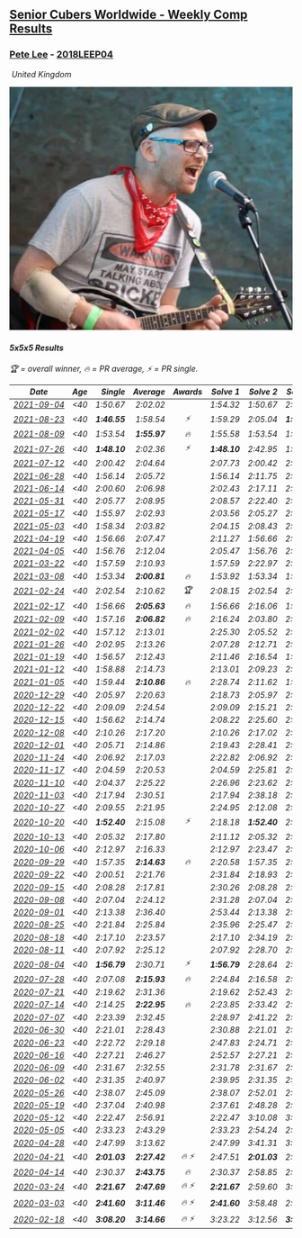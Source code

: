 <style>table {white-space: nowrap;}</style>
<link rel="stylesheet" type="text/css" href="/scw-comp/css/flags.css" />

## [Senior Cubers Worldwide - Weekly Comp Results](/scw-comp/results/)
### [Pete Lee](README.md) - [2018LEEP04](https://www.worldcubeassociation.org/persons/2018LEEP04?event=555)

<i class="flag flag-GB" />&nbsp;United Kingdom

![Pete Lee](1574700550.jpg)

#### 5x5x5 Results

<span style="white-space: nowrap;">🏆 = overall winner</span>, <span style="white-space: nowrap;">🔥 = PR average</span>, <span style="white-space: nowrap;">⚡ = PR single</span>.

| Date | Age | Single | Average | Awards | Solve 1 | Solve 2 | Solve 3 | Solve 4 | Solve 5 | Video |
| :--: | :--: | --: | --: | :--: | --: | --: | --: | --: | --: | :-- |
| [2021-09-04](../../results/2021-09-04/555.md) | <40 | 1:50.67 | 2:02.02 |  | 1:54.32 | 1:50.67 | 2:03.61 | 2:08.14 | 2:12.82 | [Desktop](https://www.facebook.com/events/899313470960376/permalink/903706793854377) / [Mobile](https://m.facebook.com/events/899313470960376?view=permalink&id=903706793854377) |
| [2021-08-23](../../results/2021-08-23/555.md) | <40 | **1:46.55** | 1:58.54 | ⚡ | 1:59.29 | 2:05.04 | **1:46.55** | 1:58.75 | 1:57.58 | [Desktop](https://www.facebook.com/events/1108693076205590/permalink/1117606681980896) / [Mobile](https://m.facebook.com/events/1108693076205590?view=permalink&id=1117606681980896) |
| [2021-08-09](../../results/2021-08-09/555.md) | <40 | 1:53.54 | **1:55.97** | 🔥 | 1:55.58 | 1:53.54 | 1:54.35 | 2:01.94 | 1:57.98 | [Desktop](https://www.facebook.com/events/2863148610663733/permalink/2872151479763446) / [Mobile](https://m.facebook.com/events/2863148610663733?view=permalink&id=2872151479763446) |
| [2021-07-26](../../results/2021-07-26/555.md) | <40 | **1:48.10** | 2:02.36 | ⚡ | **1:48.10** | 2:42.95 | 1:58.02 | 2:10.80 | 1:58.26 | [Desktop](https://www.facebook.com/events/210838191047415/permalink/220235760107658) / [Mobile](https://m.facebook.com/events/210838191047415?view=permalink&id=220235760107658) |
| [2021-07-12](../../results/2021-07-12/555.md) | <40 | 2:00.42 | 2:04.64 |  | 2:07.73 | 2:00.42 | 2:03.88 | 2:13.07 | 2:02.30 | [Desktop](https://www.facebook.com/events/3019269651530977/permalink/3034395136685095) / [Mobile](https://m.facebook.com/events/3019269651530977?view=permalink&id=3034395136685095) |
| [2021-06-28](../../results/2021-06-28/555.md) | <40 | 1:56.14 | 2:05.72 |  | 1:56.14 | 2:11.75 | 2:11.72 | 1:57.95 | 2:07.48 | [Desktop](https://www.facebook.com/events/248738199926629/permalink/253936966073419) / [Mobile](https://m.facebook.com/events/248738199926629?view=permalink&id=253936966073419) |
| [2021-06-14](../../results/2021-06-14/555.md) | <40 | 2:00.60 | 2:06.98 |  | 2:02.43 | 2:17.11 | 2:01.40 | 2:17.89 | 2:00.60 | [Desktop](https://www.facebook.com/events/833966864162581/permalink/840324863526781) / [Mobile](https://m.facebook.com/events/833966864162581?view=permalink&id=840324863526781) |
| [2021-05-31](../../results/2021-05-31/555.md) | <40 | 2:05.77 | 2:08.95 |  | 2:08.57 | 2:22.40 | 2:05.77 | 2:07.63 | 2:10.66 | [Desktop](https://www.facebook.com/events/1677723082618127/permalink/1685324728524629) / [Mobile](https://m.facebook.com/events/1677723082618127?view=permalink&id=1685324728524629) |
| [2021-05-17](../../results/2021-05-17/555.md) | <40 | 1:55.97 | 2:02.93 |  | 2:03.56 | 2:05.27 | 2:13.08 | 1:55.97 | 1:59.96 | [Desktop](https://www.facebook.com/events/373354890741855/permalink/377116993698978) / [Mobile](https://m.facebook.com/events/373354890741855?view=permalink&id=377116993698978) |
| [2021-05-03](../../results/2021-05-03/555.md) | <40 | 1:58.34 | 2:03.82 |  | 2:04.15 | 2:08.43 | 2:04.39 | 1:58.34 | 2:02.93 | [Desktop](https://www.facebook.com/events/158701836186375/permalink/160957952627430) / [Mobile](https://m.facebook.com/events/158701836186375?view=permalink&id=160957952627430) |
| [2021-04-19](../../results/2021-04-19/555.md) | <40 | 1:56.66 | 2:07.47 |  | 2:11.27 | 1:56.66 | 2:05.58 | 2:05.57 | 2:14.23 | [Desktop](https://www.facebook.com/events/1009195762821458/permalink/1011448159262885) / [Mobile](https://m.facebook.com/events/1009195762821458?view=permalink&id=1011448159262885) |
| [2021-04-05](../../results/2021-04-05/555.md) | <40 | 1:56.76 | 2:12.04 |  | 2:05.47 | 1:56.76 | 2:08.04 | 2:22.62 | 2:52.49 | [Desktop](https://www.facebook.com/events/2619499895016321/permalink/2624217004544610) / [Mobile](https://m.facebook.com/events/2619499895016321?view=permalink&id=2624217004544610) |
| [2021-03-22](../../results/2021-03-22/555.md) | <40 | 1:57.59 | 2:10.93 |  | 1:57.59 | 2:22.97 | 2:22.12 | 2:02.52 | 2:08.16 | [Desktop](https://www.facebook.com/events/2537500386546221/permalink/2542674209362172) / [Mobile](https://m.facebook.com/events/2537500386546221?view=permalink&id=2542674209362172) |
| [2021-03-08](../../results/2021-03-08/555.md) | <40 | 1:53.34 | **2:00.81** | 🔥 | 1:53.92 | 1:53.34 | 1:53.35 | 2:15.15 | 2:30.44 | [Desktop](https://www.facebook.com/events/161142189072151/permalink/166294671890236) / [Mobile](https://m.facebook.com/events/161142189072151?view=permalink&id=166294671890236) |
| [2021-02-24](../../results/2021-02-24/555.md) | <40 | 2:02.54 | 2:10.62 | 🏆 | 2:08.15 | 2:02.54 | 2:16.86 | 2:15.82 | 2:07.88 | [Desktop](https://www.facebook.com/events/256148192722702/permalink/261226442214877) / [Mobile](https://m.facebook.com/events/256148192722702?view=permalink&id=261226442214877) |
| [2021-02-17](../../results/2021-02-17/555.md) | <40 | 1:56.66 | **2:05.63** | 🔥 | 1:56.66 | 2:16.06 | 1:59.09 | 2:05.21 | 2:12.58 | [Desktop](https://www.facebook.com/events/1341827372862028/permalink/1342641516113947) / [Mobile](https://m.facebook.com/events/1341827372862028?view=permalink&id=1342641516113947) |
| [2021-02-09](../../results/2021-02-09/555.md) | <40 | 1:57.16 | **2:06.82** | 🔥 | 2:16.24 | 2:03.80 | 2:00.41 | 1:57.16 | 2:32.34 | [Desktop](https://www.facebook.com/events/1072787469872680/permalink/1074367563048004) / [Mobile](https://m.facebook.com/events/1072787469872680?view=permalink&id=1074367563048004) |
| [2021-02-02](../../results/2021-02-02/555.md) | <40 | 1:57.12 | 2:13.01 |  | 2:25.30 | 2:05.52 | 2:12.67 | 2:20.83 | 1:57.12 | [Desktop](https://www.facebook.com/events/419241732746821/permalink/420429759294685) / [Mobile](https://m.facebook.com/events/419241732746821?view=permalink&id=420429759294685) |
| [2021-01-26](../../results/2021-01-26/555.md) | <40 | 2:02.95 | 2:13.26 |  | 2:07.28 | 2:12.71 | 2:02.95 | 2:19.80 | 2:26.81 | [Desktop](https://www.facebook.com/events/886756952081472/permalink/888377775252723) / [Mobile](https://m.facebook.com/events/886756952081472?view=permalink&id=888377775252723) |
| [2021-01-19](../../results/2021-01-19/555.md) | <40 | 1:56.57 | 2:12.43 |  | 2:11.46 | 2:16.54 | 1:56.57 | 2:11.16 | 2:14.67 | [Desktop](https://www.facebook.com/events/801984480354340/permalink/802922663593855) / [Mobile](https://m.facebook.com/events/801984480354340?view=permalink&id=802922663593855) |
| [2021-01-12](../../results/2021-01-12/555.md) | <40 | 1:58.88 | 2:14.73 |  | 2:13.01 | 2:09.23 | 2:21.95 | 2:29.82 | 1:58.88 | [Desktop](https://www.facebook.com/events/412251730086008/permalink/413444923300022) / [Mobile](https://m.facebook.com/events/412251730086008?view=permalink&id=413444923300022) |
| [2021-01-05](../../results/2021-01-05/555.md) | <40 | 1:59.44 | **2:10.86** | 🔥 | 2:28.74 | 2:11.62 | 1:59.44 | 2:15.44 | 2:05.53 | [Desktop](https://www.facebook.com/events/438895340619582/permalink/440529427122840) / [Mobile](https://m.facebook.com/events/438895340619582?view=permalink&id=440529427122840) |
| [2020-12-29](../../results/2020-12-29/555.md) | <40 | 2:05.97 | 2:20.63 |  | 2:18.73 | 2:05.97 | 2:22.07 | 2:21.10 | 2:34.44 | [Desktop](https://www.facebook.com/events/1086076581855919/permalink/1087485228381721) / [Mobile](https://m.facebook.com/events/1086076581855919?view=permalink&id=1087485228381721) |
| [2020-12-22](../../results/2020-12-22/555.md) | <40 | 2:09.09 | 2:24.54 |  | 2:09.09 | 2:15.21 | 2:28.68 | 2:29.73 | 2:41.81 | [Desktop](https://www.facebook.com/events/202563571576862/permalink/204569634709589) / [Mobile](https://m.facebook.com/events/202563571576862?view=permalink&id=204569634709589) |
| [2020-12-15](../../results/2020-12-15/555.md) | <40 | 1:56.62 | 2:14.74 |  | 2:08.22 | 2:25.60 | 2:15.67 | 1:56.62 | 2:20.33 | [Desktop](https://www.facebook.com/events/380879093195746/permalink/381905916426397) / [Mobile](https://m.facebook.com/events/380879093195746?view=permalink&id=381905916426397) |
| [2020-12-08](../../results/2020-12-08/555.md) | <40 | 2:10.26 | 2:17.20 |  | 2:10.26 | 2:17.02 | 2:22.48 | 2:12.10 | 2:25.43 | [Desktop](https://www.facebook.com/events/209111367450307/permalink/211013247260119) / [Mobile](https://m.facebook.com/events/209111367450307?view=permalink&id=211013247260119) |
| [2020-12-01](../../results/2020-12-01/555.md) | <40 | 2:05.71 | 2:14.86 |  | 2:19.43 | 2:28.41 | 2:08.17 | 2:05.71 | 2:16.97 | [Desktop](https://www.facebook.com/events/1067911153659963/permalink/1069960356788376) / [Mobile](https://m.facebook.com/events/1067911153659963?view=permalink&id=1069960356788376) |
| [2020-11-24](../../results/2020-11-24/555.md) | <40 | 2:06.92 | 2:17.03 |  | 2:22.82 | 2:06.92 | 2:20.00 | 2:16.05 | 2:15.03 | [Desktop](https://www.facebook.com/events/383885642947563/permalink/385841416085319) / [Mobile](https://m.facebook.com/events/383885642947563?view=permalink&id=385841416085319) |
| [2020-11-17](../../results/2020-11-17/555.md) | <40 | 2:04.59 | 2:20.53 |  | 2:04.59 | 2:25.81 | 2:28.24 | 2:17.40 | 2:18.38 | [Desktop](https://www.facebook.com/events/385577379164063/permalink/387620558959745) / [Mobile](https://m.facebook.com/events/385577379164063?view=permalink&id=387620558959745) |
| [2020-11-10](../../results/2020-11-10/555.md) | <40 | 2:04.37 | 2:25.22 |  | 2:26.96 | 2:23.62 | 2:29.85 | 2:25.07 | 2:04.37 | [Desktop](https://www.facebook.com/events/2956286364603224/permalink/2960093504222510) / [Mobile](https://m.facebook.com/events/2956286364603224?view=permalink&id=2960093504222510) |
| [2020-11-03](../../results/2020-11-03/555.md) | <40 | 2:17.94 | 2:30.51 |  | 2:17.94 | 2:38.18 | 2:30.58 | 2:32.18 | 2:28.78 | [Desktop](https://www.facebook.com/events/391709741873523/permalink/395604261484071) / [Mobile](https://m.facebook.com/events/391709741873523?view=permalink&id=395604261484071) |
| [2020-10-27](../../results/2020-10-27/555.md) | <40 | 2:09.55 | 2:21.95 |  | 2:24.95 | 2:12.08 | 2:09.55 | 2:36.17 | 2:28.83 | [Desktop](https://www.facebook.com/events/1621959871298390/permalink/1623989957762048) / [Mobile](https://m.facebook.com/events/1621959871298390?view=permalink&id=1623989957762048) |
| [2020-10-20](../../results/2020-10-20/555.md) | <40 | **1:52.40** | 2:15.08 | ⚡ | 2:18.18 | **1:52.40** | 2:37.67 | 2:18.72 | 2:08.35 | [Desktop](https://www.facebook.com/events/758279974902955/permalink/762981981099421) / [Mobile](https://m.facebook.com/events/758279974902955?view=permalink&id=762981981099421) |
| [2020-10-13](../../results/2020-10-13/555.md) | <40 | 2:05.32 | 2:17.80 |  | 2:11.12 | 2:05.32 | 2:19.43 | 2:22.84 | 2:32.69 | [Desktop](https://www.facebook.com/events/746942356162446/permalink/748067922716556) / [Mobile](https://m.facebook.com/events/746942356162446?view=permalink&id=748067922716556) |
| [2020-10-06](../../results/2020-10-06/555.md) | <40 | 2:12.97 | 2:16.33 |  | 2:12.97 | 2:23.47 | 2:16.88 | 2:14.89 | 2:17.23 | [Desktop](https://www.facebook.com/events/2766581680255939/permalink/2771334043114036) / [Mobile](https://m.facebook.com/events/2766581680255939?view=permalink&id=2771334043114036) |
| [2020-09-29](../../results/2020-09-29/555.md) | <40 | 1:57.35 | **2:14.63** | 🔥 | 2:20.58 | 1:57.35 | 2:04.54 | 2:32.81 | 2:18.78 | [Desktop](https://www.facebook.com/events/427181104911253/permalink/429359564693407) / [Mobile](https://m.facebook.com/events/427181104911253?view=permalink&id=429359564693407) |
| [2020-09-22](../../results/2020-09-22/555.md) | <40 | 2:00.51 | 2:21.76 |  | 2:31.84 | 2:18.93 | 2:14.51 | 2:00.51 | 2:36.40 | [Desktop](https://www.facebook.com/events/342541897161786/permalink/345618960187413) / [Mobile](https://m.facebook.com/events/342541897161786?view=permalink&id=345618960187413) |
| [2020-09-15](../../results/2020-09-15/555.md) | <40 | 2:08.28 | 2:17.81 |  | 2:30.26 | 2:08.28 | 2:11.29 | 2:11.89 | 2:35.90 | [Desktop](https://www.facebook.com/events/655903882008117/permalink/658189171779588) / [Mobile](https://m.facebook.com/events/655903882008117?view=permalink&id=658189171779588) |
| [2020-09-08](../../results/2020-09-08/555.md) | <40 | 2:07.04 | 2:24.12 |  | 2:31.28 | 2:07.04 | 2:35.14 | 2:18.58 | 2:22.51 | [Desktop](https://www.facebook.com/events/342884623427933/permalink/344865739896488) / [Mobile](https://m.facebook.com/events/342884623427933?view=permalink&id=344865739896488) |
| [2020-09-01](../../results/2020-09-01/555.md) | <40 | 2:13.38 | 2:36.40 |  | 2:53.44 | 2:13.38 | 2:22.90 | 2:46.05 | 2:40.24 | [Desktop](https://www.facebook.com/events/987180995036806/permalink/989478551473717) / [Mobile](https://m.facebook.com/events/987180995036806?view=permalink&id=989478551473717) |
| [2020-08-25](../../results/2020-08-25/555.md) | <40 | 2:21.84 | 2:25.84 |  | 2:35.96 | 2:25.47 | 2:29.74 | 2:21.84 | 2:22.31 | [Desktop](https://www.facebook.com/events/375269430142971/permalink/377410169928897) / [Mobile](https://m.facebook.com/events/375269430142971?view=permalink&id=377410169928897) |
| [2020-08-18](../../results/2020-08-18/555.md) | <40 | 2:17.10 | 2:23.57 |  | 2:17.10 | 2:34.19 | 2:19.82 | 2:30.23 | 2:20.65 | [Desktop](https://www.facebook.com/events/3231806576868309/permalink/3240152126033754) / [Mobile](https://m.facebook.com/events/3231806576868309?view=permalink&id=3240152126033754) |
| [2020-08-11](../../results/2020-08-11/555.md) | <40 | 2:07.92 | 2:25.12 |  | 2:07.92 | 2:28.70 | 2:26.85 | 2:19.82 | DNF | [Desktop](https://www.facebook.com/events/1112228215845470/permalink/1117008945367397) / [Mobile](https://m.facebook.com/events/1112228215845470?view=permalink&id=1117008945367397) |
| [2020-08-04](../../results/2020-08-04/555.md) | <40 | **1:56.79** | 2:30.71 | ⚡ | **1:56.79** | 2:28.64 | 2:26.74 | 3:06.41 | 2:36.74 | [Desktop](https://www.facebook.com/events/770016233779888/permalink/772326256882219) / [Mobile](https://m.facebook.com/events/770016233779888?view=permalink&id=772326256882219) |
| [2020-07-28](../../results/2020-07-28/555.md) | <40 | 2:07.08 | **2:15.93** | 🔥 | 2:24.84 | 2:16.58 | 2:08.96 | 2:07.08 | 2:22.25 | [Desktop](https://www.facebook.com/events/299658408049797/permalink/303790124303292) / [Mobile](https://m.facebook.com/events/299658408049797?view=permalink&id=303790124303292) |
| [2020-07-21](../../results/2020-07-21/555.md) | <40 | 2:19.62 | 2:31.36 |  | 2:19.62 | 2:52.43 | 2:24.92 | 2:37.61 | 2:31.56 | [Desktop](https://www.facebook.com/events/3081159145282455/permalink/3097239843674385) / [Mobile](https://m.facebook.com/events/3081159145282455?view=permalink&id=3097239843674385) |
| [2020-07-14](../../results/2020-07-14/555.md) | <40 | 2:14.25 | **2:22.95** | 🔥 | 2:23.85 | 2:33.42 | 2:14.25 | 2:29.00 | 2:16.01 | [Desktop](https://www.facebook.com/events/2729568740635198/permalink/2730614413863964) / [Mobile](https://m.facebook.com/events/2729568740635198?view=permalink&id=2730614413863964) |
| [2020-07-07](../../results/2020-07-07/555.md) | <40 | 2:23.39 | 2:32.45 |  | 2:28.97 | 2:41.22 | 2:23.39 | 2:34.32 | 2:34.06 | [Desktop](https://www.facebook.com/events/307625317040136/permalink/309120290223972) / [Mobile](https://m.facebook.com/events/307625317040136?view=permalink&id=309120290223972) |
| [2020-06-30](../../results/2020-06-30/555.md) | <40 | 2:21.01 | 2:28.43 |  | 2:30.88 | 2:21.01 | 2:29.26 | 2:25.16 | 2:31.92 | [Desktop](https://www.facebook.com/events/284746466306313/permalink/286572196123740) / [Mobile](https://m.facebook.com/events/284746466306313?view=permalink&id=286572196123740) |
| [2020-06-23](../../results/2020-06-23/555.md) | <40 | 2:22.72 | 2:29.18 |  | 2:47.83 | 2:24.71 | 2:28.08 | 2:22.72 | 2:34.75 | [Desktop](https://www.facebook.com/events/268636114456043/permalink/270156004304054) / [Mobile](https://m.facebook.com/events/268636114456043?view=permalink&id=270156004304054) |
| [2020-06-16](../../results/2020-06-16/555.md) | <40 | 2:27.21 | 2:46.27 |  | 2:52.57 | 2:27.21 | 2:59.03 | DNS | DNS | [Desktop](https://www.facebook.com/events/256188575607890/permalink/257816232111791) / [Mobile](https://m.facebook.com/events/256188575607890?view=permalink&id=257816232111791) |
| [2020-06-09](../../results/2020-06-09/555.md) | <40 | 2:31.67 | 2:32.55 |  | 2:31.78 | 2:31.67 | 2:34.20 | DNS | DNS | [Desktop](https://www.facebook.com/events/1130228284009045/permalink/1132027397162467) / [Mobile](https://m.facebook.com/events/1130228284009045?view=permalink&id=1132027397162467) |
| [2020-06-02](../../results/2020-06-02/555.md) | <40 | 2:31.35 | 2:40.97 |  | 2:39.95 | 2:31.35 | 2:51.60 | DNS | DNS | [Desktop](https://www.facebook.com/events/573401076937046/permalink/575323583411462) / [Mobile](https://m.facebook.com/events/573401076937046?view=permalink&id=575323583411462) |
| [2020-05-26](../../results/2020-05-26/555.md) | <40 | 2:38.07 | 2:45.09 |  | 2:38.07 | 2:52.01 | 2:45.19 | DNS | DNS | [Desktop](https://www.facebook.com/events/637852836799991/permalink/639204779998130) / [Mobile](https://m.facebook.com/events/637852836799991?view=permalink&id=639204779998130) |
| [2020-05-19](../../results/2020-05-19/555.md) | <40 | 2:37.04 | 2:40.98 |  | 2:37.61 | 2:48.28 | 2:37.04 | DNS | DNS | [Desktop](https://www.facebook.com/events/201300894172579/permalink/202514160717919) / [Mobile](https://m.facebook.com/events/201300894172579?view=permalink&id=202514160717919) |
| [2020-05-12](../../results/2020-05-12/555.md) | <40 | 2:22.47 | 2:56.91 |  | 2:22.47 | 3:10.08 | 3:04.67 | 3:01.71 | 2:44.36 | [Desktop](https://www.facebook.com/events/276138643524223/permalink/277686280036126) / [Mobile](https://m.facebook.com/events/276138643524223?view=permalink&id=277686280036126) |
| [2020-05-05](../../results/2020-05-05/555.md) | <40 | 2:33.23 | 2:43.29 |  | 2:33.23 | 2:54.24 | 2:42.41 | DNS | DNS | [Desktop](https://www.facebook.com/events/557526585195168/permalink/559071345040692) / [Mobile](https://m.facebook.com/events/557526585195168?view=permalink&id=559071345040692) |
| [2020-04-28](../../results/2020-04-28/555.md) | <40 | 2:47.99 | 3:13.62 |  | 2:47.99 | 3:41.31 | 3:11.57 | DNS | DNS | [Desktop](https://www.facebook.com/events/543220986391837/permalink/545140746199861) / [Mobile](https://m.facebook.com/events/543220986391837?view=permalink&id=545140746199861) |
| [2020-04-21](../../results/2020-04-21/555.md) | <40 | **2:01.03** | **2:27.42** | 🔥 ⚡ | 2:47.51 | **2:01.03** | 2:33.71 | DNS | DNS | [Desktop](https://www.facebook.com/events/538096063773916/permalink/539805363602986) / [Mobile](https://m.facebook.com/events/538096063773916?view=permalink&id=539805363602986) |
| [2020-04-14](../../results/2020-04-14/555.md) | <40 | 2:30.37 | **2:43.75** | 🔥 | 2:30.37 | 2:58.85 | 2:42.02 | DNS | DNS | [Desktop](https://www.facebook.com/events/1400953806773430/permalink/1405529259649218) / [Mobile](https://m.facebook.com/events/1400953806773430?view=permalink&id=1405529259649218) |
| [2020-03-24](../../results/2020-03-24/555.md) | <40 | **2:21.67** | **2:47.69** | 🔥 ⚡ | **2:21.67** | 2:59.60 | 3:01.81 | DNS | DNS | [Desktop](https://www.facebook.com/events/5078365835514885/permalink/5108390359179099) / [Mobile](https://m.facebook.com/events/5078365835514885?view=permalink&id=5108390359179099) |
| [2020-03-03](../../results/2020-03-03/555.md) | <40 | **2:41.60** | **3:11.46** | 🔥 ⚡ | **2:41.60** | 3:58.48 | 2:54.29 | DNS | DNS | [Desktop](https://www.facebook.com/events/2637344919882558/permalink/2641118259505224) / [Mobile](https://m.facebook.com/events/2637344919882558?view=permalink&id=2641118259505224) |
| [2020-02-18](../../results/2020-02-18/555.md) | <40 | **3:08.20** | **3:14.66** | 🔥 ⚡ | 3:23.22 | 3:12.56 | **3:08.20** | DNS | DNS | [Desktop](https://www.facebook.com/events/538921670053895/permalink/541504683128927) / [Mobile](https://m.facebook.com/events/538921670053895?view=permalink&id=541504683128927) |


<!-- Global site tag (gtag.js) - Google Analytics -->
<script async src="https://www.googletagmanager.com/gtag/js?id=UA-86348435-3"></script>
<script>window.dataLayer = window.dataLayer || []; function gtag() {dataLayer.push(arguments);} gtag('js', new Date()); gtag('config', 'UA-86348435-3');</script>
